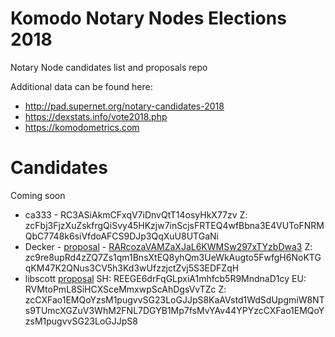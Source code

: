# Komodo Notary Nodes Elections 2018
Notary Node candidates list and proposals repo

Additional data can be found here:

- http://pad.supernet.org/notary-candidates-2018
- https://dexstats.info/vote2018.php
- https://komodometrics.com

# Candidates

Coming soon

- ca333 - RC3ASiAkmCFxqV7iDnvQtT14osyHkX77zv
Z: zcFbj3FjzXuZskfrgQiSvy45HKzjw7inScjsFRTEQ4wfBbna3E4VUToFNRMQbC7748k6siVfdoAFCS9DJp3QqXuU8UTGaNi
- Decker - [proposal](https://deckersu.github.io/) - [RARcozaVAMZaXJaL6KWMSw297xTYzbDwa3](./decker/decker_nn_candidate_en.pdf)
Z: zc9re8upRd4zZQ7Zs1qm1BnsXtEQ8yhQm3UeWkAugto5FwfgH6NoKTGqKM47K2QNus3CV5h3Kd3wUfzzjctZvj5S3EDFZqH
- libscott [proposal](https://gist.github.com/libscott/2c5ed58ffab0d55b58ec832019490de3)
SH: REEGE6drFqGLpxiA1mhfcb5R9MndnaD1cy EU: RVMtoPmL8SiHCXSceMmxwpScAhDgsVvTZc
Z: zcCXFao1EMQoYzsM1pugvvSG23LoGJJpS8KaAVstd1WdSdUpgmiW8NTs9TUmcXGZuV3WhM2FNL7DGYB1Mp7fsMvYAv44YPYzcCXFao1EMQoYzsM1pugvvSG23LoGJJpS8